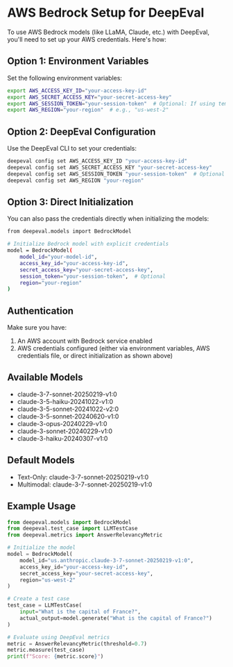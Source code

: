 # AWS Bedrock Setup for DeepEval

To use AWS Bedrock models (like LLaMA, Claude, etc.) with DeepEval, you'll need to set up your AWS credentials. Here's how:

## Option 1: Environment Variables

Set the following environment variables:

```bash
export AWS_ACCESS_KEY_ID="your-access-key-id"
export AWS_SECRET_ACCESS_KEY="your-secret-access-key"
export AWS_SESSION_TOKEN="your-session-token"  # Optional: If using temporary credentials
export AWS_REGION="your-region"  # e.g., "us-west-2"
```

## Option 2: DeepEval Configuration

Use the DeepEval CLI to set your credentials:

```bash
deepeval config set AWS_ACCESS_KEY_ID "your-access-key-id"
deepeval config set AWS_SECRET_ACCESS_KEY "your-secret-access-key"
deepeval config set AWS_SESSION_TOKEN "your-session-token"  # Optional
deepeval config set AWS_REGION "your-region"
```

## Option 3: Direct Initialization

You can also pass the credentials directly when initializing the models:

```bash
from deepeval.models import BedrockModel

# Initialize Bedrock model with explicit credentials
model = BedrockModel(
    model_id="your-model-id",
    access_key_id="your-access-key-id",
    secret_access_key="your-secret-access-key",
    session_token="your-session-token",  # Optional
    region="your-region"
)
```

## Authentication

Make sure you have:

1. An AWS account with Bedrock service enabled
2. AWS credentials configured (either via environment variables, AWS credentials file, or direct initialization as shown above)

## Available Models

- claude-3-7-sonnet-20250219-v1:0
- claude-3-5-haiku-20241022-v1:0
- claude-3-5-sonnet-20241022-v2:0
- claude-3-5-sonnet-20240620-v1:0
- claude-3-opus-20240229-v1:0
- claude-3-sonnet-20240229-v1:0
- claude-3-haiku-20240307-v1:0

## Default Models

- Text-Only: claude-3-7-sonnet-20250219-v1:0
- Multimodal: claude-3-7-sonnet-20250219-v1:0

## Example Usage

```python
from deepeval.models import BedrockModel
from deepeval.test_case import LLMTestCase
from deepeval.metrics import AnswerRelevancyMetric

# Initialize the model
model = BedrockModel(
    model_id="us.anthropic.claude-3-7-sonnet-20250219-v1:0",
    access_key_id="your-access-key-id",
    secret_access_key="your-secret-access-key",
    region="us-west-2"
)

# Create a test case
test_case = LLMTestCase(
    input="What is the capital of France?",
    actual_output=model.generate("What is the capital of France?")
)

# Evaluate using DeepEval metrics
metric = AnswerRelevancyMetric(threshold=0.7)
metric.measure(test_case)
print(f"Score: {metric.score}")
```

